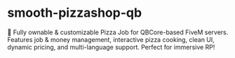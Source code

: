# smooth-pizzashop-qb
🍕 Fully ownable &amp; customizable Pizza Job for QBCore-based FiveM servers. Features job &amp; money management, interactive pizza cooking, clean UI, dynamic pricing, and multi-language support. Perfect for immersive RP!
